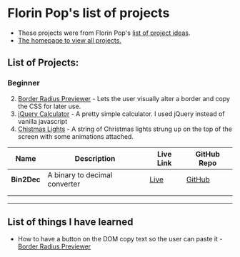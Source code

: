 # Florin Pop's list of projects

- These projects were from Florin Pop's [list of project ideas](https://github.com/florinpop17/app-ideas).
- [The homepage to view all projects.](https://rperry99.github.io/florinpop-app-ideas/index.html)

## List of Projects:

### Beginner

2. [Border Radius Previewer](https://rperry99.github.io/florinpop-app-ideas/02_BorderPreviewer/index.html) - Lets the user visually alter a border and copy the CSS for later use.
3. [jQuery Calculator](https://rperry99.github.io/florinpop-app-ideas/03_Calculator/index.html) - A pretty simple calculator. I used jQuery instead of vanilla javascript
4. [Chistmas Lights](https://rperry99.github.io/florinpop-app-ideas/04_ChristmasLights/index.html) - A string of Christmas lights strung up on the top of the screen with some animations attached.

| Name        | Description                   | Live Link                                              | GitHub Repo                                              |
| ----------- | ----------------------------- | ------------------------------------------------------ | -------------------------------------------------------- |
| **Bin2Dec** | A binary to decimal converter | [Live](https://rperry99.github.io/bin-to-decimal-FPI/) | [GitHub](https://github.com/rperry99/bin-to-decimal-FPI) |
|             |                               |                                                        |                                                          |
|             |                               |                                                        |                                                          |

---

## List of things I have learned

- How to have a button on the DOM copy text so the user can paste it - [Border Radius Previewer](https://rperry99.github.io/florinpop-app-ideas/02_BorderPreviewer/index.html)
